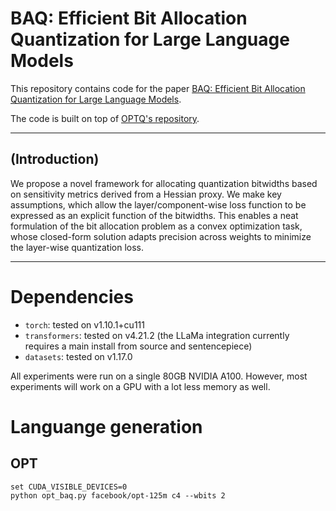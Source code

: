 # BAQ: Efficient Bit Allocation Quantization for Large Language Models

This repository contains code for the paper [BAQ: Efficient Bit Allocation Quantization for Large Language Models](https://openreview.net/forum?id=fZ0uynYFHX).

The code is built on top of [OPTQ's repository](https://github.com/IST-DASLab/gptq).

---

## (Introduction)

We propose a novel framework for allocating quantization bitwidths based on sensitivity metrics derived from a Hessian proxy. We make key assumptions, which allow the layer/component-wise loss function to be expressed as an explicit function of the bitwidths. This enables a neat formulation of the bit allocation problem as a convex optimization task, whose closed-form solution adapts precision across weights to minimize the layer-wise quantization loss.

---

# Dependencies

- `torch`: tested on v1.10.1+cu111
- `transformers`: tested on v4.21.2 (the LLaMa integration currently requires a main install from source and sentencepiece)
- `datasets`: tested on v1.17.0

All experiments were run on a single 80GB NVIDIA A100. However, most experiments will work on a GPU with a lot less memory as well.

# Languange generation

## OPT

```
set CUDA_VISIBLE_DEVICES=0
python opt_baq.py facebook/opt-125m c4 --wbits 2
```
